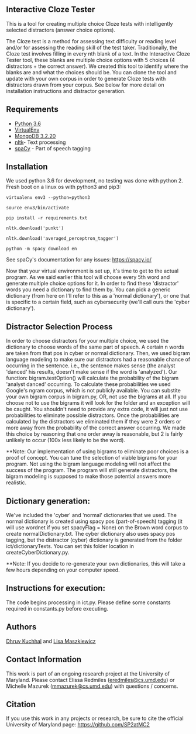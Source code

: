 ## Interactive Cloze Tester

This is a tool for creating multiple choice Cloze tests with  intelligently selected distractors (answer choice options).

The Cloze test is a method for assessing text difficulty or reading level and/or for assessing the reading skill of the test taker. Traditionally, the Cloze test involves filling in every nth blank of a text. In the Interactive Cloze Tester tool, these blanks are multiple choice options with 5 choices (4 distractors + the correct answer). 
We created this tool to identify where the blanks are and what the choices should be. You can clone the tool and update with your own corpus in order to generate Cloze tests with distractors drawn from your corpus. See below for more detail on installation instructions and distractor generation.

## Requirements

* [Python 3.6](https://www.python.org/downloads/)
* [VirtualEnv](https://virtualenv.pypa.io/en/stable/installation/)
* [MongoDB 3.2.20](https://docs.mongodb.com/manual/installation/)
* [nltk](https://www.nltk.org/install.html)- Text processing
* [spaCy](https://spacy.io/usage/) - Part of speech tagging

## Installation

We used python 3.6 for development, no testing was done with python 2.
Fresh boot on a linux os with python3 and pip3:

```
virtualenv env3 --python=python3
```
```
source env3/bin/activate
```

```
pip install -r requirements.txt
```
```
nltk.download('punkt')
```
```
nltk.download('averaged_perceptron_tagger')
```
```
python -m spacy download en
```
See spaCy's documentation for any issues: https://spacy.io/

Now that your virtual environment is set up, it's time to get to the actual program. As we said earlier this tool will choose every 5th word and generate multiple choice options for it. In order to find these 'distractor' words you need a dictionary to find them by. You can pick a generic dictionary (from here on I'll refer to this as a 'normal dictionary'), or one that is specific to a certain field, such as cybersecurity (we'll call ours the 'cyber dictionary').

## Distractor Selection Process
In order to choose distractors for your multiple choice, we used the dictionary to choose words of the same part of speech. A certain n words are taken from that pos in cyber or normal dictionary. Then, we used bigram language modeling to make sure our distractors had a reasonable chance of occurring in the sentence. i.e., the sentence makes sense (the analyst 'danced' his results, doesn't make sense if the word is 'analyzed'). Our function: bigram.testOption() will calculate the probability of the bigram 'analyst danced' occurring. To calculate these probabilities we used Google's ngram corpus, which is not publicly available. You can substite your own bigram corpus in bigram.py, OR, not use the bigrams at all. If you choose not to use the bigrams it will look for the folder and an exception will be caught. You shouldn't need to provide any extra code, it will just not use probabilities to eliminate possible distractors. Once the probabilities are calculated by the distractors we eliminated them if they were 2 orders or more away from the probability of the correct answer occurring. We made this choice by reasoning that one order away is reasonable, but 2 is fairly unlikely to occur (100x less likely to be the word).

**Note: Our implementation of using bigrams to eliminate poor choices is a proof of concept. You can tune the selection of viable bigrams for your program. Not using the bigram language modeling will not affect the success of the program. The program will still generate distractors, the bigram modeling is supposed to make those potential answers more realistic.

## Dictionary generation:
We've included the 'cyber' and 'normal' dictionaries that we used. The normal dictionary is created using spacy pos (part-of-speech) tagging (it will use wordnet if you set spacyFlag = None) on the Brown word corpus to create normalDictionary.txt. The cyber dictionary also uses spacy pos tagging, but the distractor (cyber) dictionary is generated from the folder ict/dictionaryTexts. You can set this folder location in createCyberDictionary.py.

**Note: If you decide to re-generate your own dictionaries, this will take a few hours depending on your computer speed.

## Instructions for execution:

The code begins processing in ict.py. Please define some constants required in constants.py before executing.

## Authors

[Dhruv Kuchhal](https://github.com/dhruvkuchhal) and [Lisa Maszkiewicz](https://github.com/lmasz)


## Contact Information
This work is part of an ongoing research project at the University of Maryland. Please contact Elissa Redmiles (eredmiles@cs.umd.edu) or Michelle Mazurek (mmazurek@cs.umd.edu) with questions / concerns.

## Citation
If you use this work in any projects or research, be sure to cite the official University of Maryland page: https://github.com/SP2atMC2